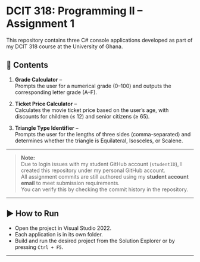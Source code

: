 # DCIT 318: Programming II – Assignment 1

This repository contains three C# console applications developed as part of my DCIT 318 course at the University of Ghana.

## 📂 Contents
1. **Grade Calculator** –  
   Prompts the user for a numerical grade (0–100) and outputs the corresponding letter grade (A–F).

2. **Ticket Price Calculator** –  
   Calculates the movie ticket price based on the user’s age, with discounts for children (≤ 12) and senior citizens (≥ 65).

3. **Triangle Type Identifier** –  
   Prompts the user for the lengths of three sides (comma-separated) and determines whether the triangle is Equilateral, Isosceles, or Scalene.

---

> **Note:**  
> Due to login issues with my student GitHub account (`studentID`), I created this repository under my personal GitHub account.  
> All assignment commits are still authored using my **student account email** to meet submission requirements.  
> You can verify this by checking the commit history in the repository.

---

## ▶ How to Run
- Open the project in Visual Studio 2022.
- Each application is in its own folder.
- Build and run the desired project from the Solution Explorer or by pressing `Ctrl + F5`.

---
